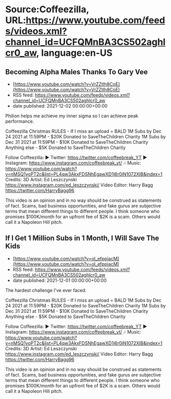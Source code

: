 # Source:Coffeezilla, URL:https://www.youtube.com/feeds/videos.xml?channel_id=UCFQMnBA3CS502aghlcr0_aw, language:en-US

## Becoming Alpha Males Thanks To Gary Vee
 - [https://www.youtube.com/watch?v=VrZZtIh8CoE](https://www.youtube.com/watch?v=VrZZtIh8CoE)
 - RSS feed: https://www.youtube.com/feeds/videos.xml?channel_id=UCFQMnBA3CS502aghlcr0_aw
 - date published: 2021-12-02 00:00:00+00:00

Philion helps me achieve my inner sigma so I can achieve peak performance. 

Coffeezilla Christmas RULES - 
If I miss an upload = BALD
1M Subs by Dec 24 2021 at 11:59PM - $20K Donated to SaveTheChildren Charity 
1M Subs by Dec 31 2021 at 11:59PM - $10K Donated to SaveTheChildren Charity
Anything else - $5K Donated to SaveTheChildren Charity 


Follow Coffeezilla: 
► Twitter: https://twitter.com/coffeebreak_YT
► Instagram: https://www.instagram.com/coffeebreak_yt/
🎶 Music: https://www.youtube.com/watch?v=nMSQ1yoPT2c&list=PL4qw3AkxFDSNhEgawXD1j6r0iN1072XIB&index=1
Credits: 
3D Artist: Ed Leszczynski https://www.instagram.com/ed_leszczynski/
Video Editor: Harry Bagg  https://twitter.com/HarryBagg96

This video is an opinion and in no way should be construed as statements of fact. Scams, bad business opportunities, and fake gurus are subjective terms that mean different things to different people. I think someone who promises $100K/month for an upfront fee of $2K is a scam. Others would call it a Napoleon Hill pitch.

## If I Get 1 Million Subs in 1 Month, I Will Save The Kids
 - [https://www.youtube.com/watch?v=oI_efppjacM](https://www.youtube.com/watch?v=oI_efppjacM)
 - RSS feed: https://www.youtube.com/feeds/videos.xml?channel_id=UCFQMnBA3CS502aghlcr0_aw
 - date published: 2021-12-01 00:00:00+00:00

The hardest challenge I've ever faced. 

Coffeezilla Christmas RULES - 
If I miss an upload = BALD
1M Subs by Dec 24 2021 at 11:59PM - $20K Donated to SaveTheChildren Charity 
1M Subs by Dec 31 2021 at 11:59PM - $10K Donated to SaveTheChildren Charity
Anything else - $5K Donated to SaveTheChildren Charity 

Follow Coffeezilla: 
► Twitter: https://twitter.com/coffeebreak_YT
► Instagram: https://www.instagram.com/coffeebreak_yt/
🎶 Music: https://www.youtube.com/watch?v=nMSQ1yoPT2c&list=PL4qw3AkxFDSNhEgawXD1j6r0iN1072XIB&index=1
Credits: 
3D Artist: Ed Leszczynski https://www.instagram.com/ed_leszczynski/
Video Editor: Harry Bagg  https://twitter.com/HarryBagg96

This video is an opinion and in no way should be construed as statements of fact. Scams, bad business opportunities, and fake gurus are subjective terms that mean different things to different people. I think someone who promises $100K/month for an upfront fee of $2K is a scam. Others would call it a Napoleon Hill pitch.

